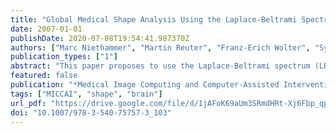 ```yaml
---
title: "Global Medical Shape Analysis Using the Laplace-Beltrami Spectrum"
date: 2007-01-01
publishDate: 2020-07-08T19:54:41.987370Z
authors: ["Marc Niethammer", "Martin Reuter", "Franz-Erich Wolter", "Sylvain Bouix", "Niklas Peinecke", "Min-Seong Koo", "Martha Elizabeth Shenton"]
publication_types: ["1"]
abstract: "This paper proposes to use the Laplace-Beltrami spectrum (LBS) as a global shape descriptor for medical shape analysis, allowing for shape comparisons using minimal shape preprocessing: no registration, mapping, or remeshing is necessary. The discriminatory power of the method is tested on a population of female caudate shapes of normal control subjects and of subjects with schizotypal personality disorder."
featured: false
publication: "*Medical Image Computing and Computer-Assisted Intervention - MICCAI 2007, 10th International Conference, Brisbane, Australia, October 29 - November 2, 2007, Proceedings, Part I*"
tags: ["MICCAI", "shape", "brain"]
url_pdf: "https://drive.google.com/file/d/1jAFoK69aUm3SRmdHRt-Xj6Fbp_qpzKI6"
doi: "10.1007/978-3-540-75757-3_103"
---
```



